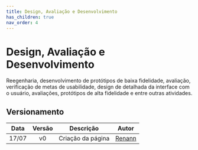 ```yaml
---
title: Design, Avaliação e Desenvolvimento
has_children: true
nav_order: 4
---
```


# Design, Avaliação e Desenvolvimento

Reegenharia, desenvolvimento de protótipos de baixa fidelidade, avaliação, verificação de metas de usabilidade, design de detalhada da interface com o usuário, avaliações, protótipos de alta fidelidade e entre outras atividades.

## Versionamento

| Data  | Versão |       Descrição        |    Autor    |
|:-----:|:------:|:----------------------:|:-----------:|
| 17/07 |   v0   |   Criação da página    | [Renann](https://github.com/NyndoND) |